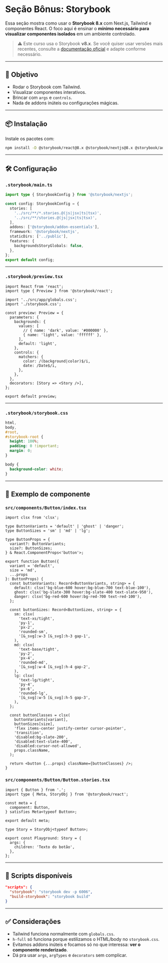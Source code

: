 # Seção Bônus: Storybook

Essa seção mostra como usar o **Storybook 8.x** com Next.js, Tailwind e
componentes React. O foco aqui é ensinar o **mínimo necessário para visualizar
componentes isolados** em um ambiente controlado.

> ⚠️ Este curso usa o Storybook **v8.x**. Se você quiser usar versões mais
> recentes, consulte a
> [documentação oficial](https://storybook.js.org/docs/react/get-started/install)
> e adapte conforme necessário.

---

## 🎯 Objetivo

- Rodar o Storybook com Tailwind.
- Visualizar componentes interativos.
- Brincar com `args` e `controls`.
- Nada de addons inúteis ou configurações mágicas.

---

## 📦 Instalação

Instale os pacotes com:

```bash
npm install -D @storybook/react@8.x @storybook/nextjs@8.x @storybook/addon-essentials@8.x storybook@8.x @storybook/test@8.x --upgrade
```

---

## 🛠️ Configuração

### `.storybook/main.ts`

```ts
import type { StorybookConfig } from '@storybook/nextjs';

const config: StorybookConfig = {
  stories: [
    '../src/**/*.stories.@(js|jsx|ts|tsx)',
    '../src/**/stories.@(js|jsx|ts|tsx)',
  ],
  addons: ['@storybook/addon-essentials'],
  framework: '@storybook/nextjs',
  staticDirs: ['../public'],
  features: {
    backgroundsStoryGlobals: false,
  },
};
export default config;
```

---

### `.storybook/preview.tsx`

```tsx
import React from 'react';
import type { Preview } from '@storybook/react';

import '../src/app/globals.css';
import './storybook.css';

const preview: Preview = {
  parameters: {
    backgrounds: {
      values: [
        // { name: 'dark', value: '#000000' },
        { name: 'light', value: 'ffffff' },
      ],
      default: 'light',
    },
    controls: {
      matchers: {
        color: /(background|color)$/i,
        date: /Date$/i,
      },
    },
  },
  decorators: [Story => <Story />],
};

export default preview;
```

---

### `.storybook/storybook.css`

```css
html,
body,
#root,
#storybook-root {
  height: 100%;
  padding: 0 !important;
  margin: 0;
}

body {
  background-color: white;
}
```

---

## 🧪 Exemplo de componente

### `src/components/Button/index.tsx`

```tsx
import clsx from 'clsx';

type ButtonVariants = 'default' | 'ghost' | 'danger';
type ButtonSizes = 'sm' | 'md' | 'lg';

type ButtonProps = {
  variant?: ButtonVariants;
  size?: ButtonSizes;
} & React.ComponentProps<'button'>;

export function Button({
  variant = 'default',
  size = 'md',
  ...props
}: ButtonProps) {
  const buttonVariants: Record<ButtonVariants, string> = {
    default: clsx('bg-blue-600 hover:bg-blue-700 text-blue-100'),
    ghost: clsx('bg-slate-300 hover:bg-slate-400 text-slate-950'),
    danger: clsx('bg-red-600 hover:bg-red-700 text-red-100'),
  };

  const buttonSizes: Record<ButtonSizes, string> = {
    sm: clsx(
      'text-xs/tight',
      'py-1',
      'px-2',
      'rounded-sm',
      '[&_svg]:w-3 [&_svg]:h-3 gap-1',
    ),
    md: clsx(
      'text-base/tight',
      'py-2',
      'px-4',
      'rounded-md',
      '[&_svg]:w-4 [&_svg]:h-4 gap-2',
    ),
    lg: clsx(
      'text-lg/tight',
      'py-4',
      'px-6',
      'rounded-lg',
      '[&_svg]:w-5 [&_svg]:h-5 gap-3',
    ),
  };

  const buttonClasses = clsx(
    buttonVariants[variant],
    buttonSizes[size],
    'flex items-center justify-center cursor-pointer',
    'transition',
    'disabled:bg-slate-200',
    'disabled:text-slate-400',
    'disabled:cursor-not-allowed',
    props.className,
  );

  return <button {...props} className={buttonClasses} />;
}
```

### `src/components/Button/Button.stories.tsx`

```tsx
import { Button } from '.';
import type { Meta, StoryObj } from '@storybook/react';

const meta = {
  component: Button,
} satisfies Meta<typeof Button>;

export default meta;

type Story = StoryObj<typeof Button>;

export const Playground: Story = {
  args: {
    children: 'Texto do botão',
  },
};
```

---

## 🚀 Scripts disponíveis

```json
"scripts": {
  "storybook": "storybook dev -p 6006",
  "build-storybook": "storybook build"
}
```

---

## ✅ Considerações

- Tailwind funciona normalmente com `globals.css`.
- `h-full` só funciona porque estilizamos o HTML/body no `storybook.css`.
- Evitamos addons inúteis e focamos só no que interessa: **ver o componente
  renderizado**.
- Dá pra usar `args`, `argTypes` e `decorators` sem complicar.
